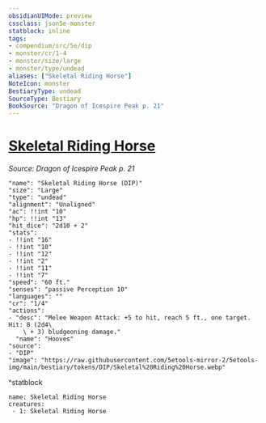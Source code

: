 ```yaml
---
obsidianUIMode: preview
cssclass: json5e-monster
statblock: inline
tags:
- compendium/src/5e/dip
- monster/cr/1-4
- monster/size/large
- monster/type/undead
aliases: ["Skeletal Riding Horse"]
NoteIcon: monster
BestiaryType: undead
SourceType: Bestiary
BookSource: "Dragon of Icespire Peak p. 21"
---
```

# [Skeletal Riding Horse](2-Mechanics/CLI/bestiary/undead/skeletal-riding-horse-dip.md)
*Source: Dragon of Icespire Peak p. 21*  

```statblock
"name": "Skeletal Riding Horse (DIP)"
"size": "Large"
"type": "undead"
"alignment": "Unaligned"
"ac": !!int "10"
"hp": !!int "13"
"hit_dice": "2d10 + 2"
"stats":
- !!int "16"
- !!int "10"
- !!int "12"
- !!int "2"
- !!int "11"
- !!int "7"
"speed": "60 ft."
"senses": "passive Perception 10"
"languages": ""
"cr": "1/4"
"actions":
- "desc": "Melee Weapon Attack: +5 to hit, reach 5 ft., one target. Hit: 8 (2d4\
    \ + 3) bludgeoning damage."
  "name": "Hooves"
"source":
- "DIP"
"image": "https://raw.githubusercontent.com/5etools-mirror-2/5etools-img/main/bestiary/tokens/DIP/Skeletal%20Riding%20Horse.webp"
```
^statblock

```encounter-table
name: Skeletal Riding Horse
creatures:
 - 1: Skeletal Riding Horse
```
